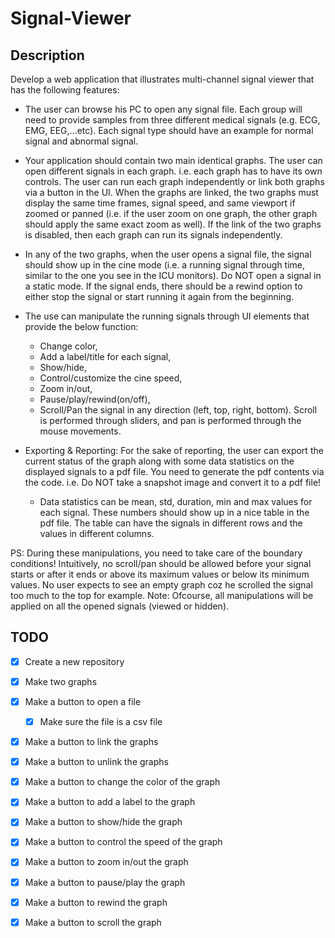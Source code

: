 # Signal-Viewer

## Description
Develop a web application that illustrates multi-channel signal viewer that has the following features:

- The user can browse his PC to open any signal file. Each group will need to provide samples from three different
medical signals (e.g. ECG, EMG, EEG,…etc). Each signal type should have an example for normal signal and abnormal
signal.
- Your application should contain two main identical graphs. The user can open different signals in each graph. i.e. each
graph has to have its own controls. The user can run each graph independently or link both graphs via a button in the
UI. When the graphs are linked, the two graphs must display the same time frames, signal speed, and same viewport if
zoomed or panned (i.e. if the user zoom on one graph, the other graph should apply the same exact zoom as well). If
the link of the two graphs is disabled, then each graph can run its signals independently.

- In any of the two graphs, when the user opens a signal file, the signal should show up in the cine mode (i.e. a running
signal through time, similar to the one you see in the ICU monitors). Do NOT open a signal in a static mode. If the
signal ends, there should be a rewind option to either stop the signal or start running it again from the beginning.

- The use can manipulate the running signals through UI elements that provide the below function:
    - Change color,
    - Add a label/title for each signal,
    - Show/hide,
    - Control/customize the cine speed,
    - Zoom in/out,
    - Pause/play/rewind(on/off),
    - Scroll/Pan the signal in any direction (left, top, right, bottom). Scroll is performed through sliders, and pan is performed through the mouse movements.

- Exporting & Reporting: For the sake of reporting, the user can export the current status of the graph along with some
data statistics on the displayed signals to a pdf file. You need to generate the pdf contents via the code. i.e. Do NOT
take a snapshot image and convert it to a pdf file!
    - Data statistics can be mean, std, duration, min and max values for each signal. These numbers should show up in
a nice table in the pdf file. The table can have the signals in different rows and the values in different columns.

PS: During these manipulations, you need to take care of the boundary conditions! Intuitively, no scroll/pan should be
allowed before your signal starts or after it ends or above its maximum values or below its minimum values. No user
expects to see an empty graph coz he scrolled the signal too much to the top for example. Note: Ofcourse, all
manipulations will be applied on all the opened signals (viewed or hidden).

## TODO
- [x] Create a new repository
- [x] Make two graphs
- [x] Make a button to open a file
    - [x] Make sure the file is a csv file
- [x] Make a button to link the graphs
- [x] Make a button to unlink the graphs
- [x] Make a button to change the color of the graph
- [x] Make a button to add a label to the graph
- [x] Make a button to show/hide the graph
- [x] Make a button to control the speed of the graph
- [x] Make a button to zoom in/out the graph
- [x] Make a button to pause/play the graph
- [x] Make a button to rewind the graph
- [x] Make a button to scroll the graph

